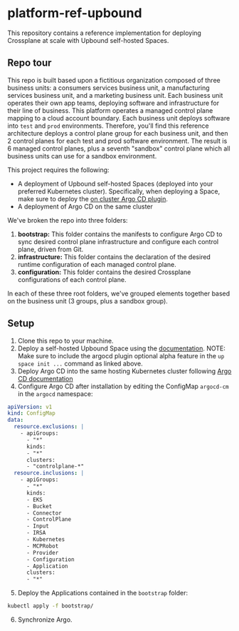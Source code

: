 # platform-ref-upbound

This repository contains a reference implementation for deploying Crossplane at scale with Upbound self-hosted Spaces. 

## Repo tour

This repo is built based upon a fictitious organization composed of three business units: a consumers services business unit, a manufacturing services business unit, and a marketing business unit. Each business unit operates their own app teams, deploying software and infrastructure for their line of business. This platform operates a managed control plane mapping to a cloud account boundary. Each business unit deploys software into `test` and `prod` environments. Therefore, you'll find this reference architecture deploys a control plane group for each business unit, and then 2 control planes for each test and prod software environment. The result is 6 managed control planes, plus a seventh "sandbox" control plane which all business units can use for a sandbox environment.

This project requires the following:

* A deployment of Upbound self-hosted Spaces (deployed into your preferred Kubernetes cluster). Specifically, when deploying a Space, make sure to deploy the [on cluster Argo CD plugin](https://docs.upbound.io/spaces/use-argo-flux/#on-cluster-argo-cd).
* A deployment of Argo CD on the same cluster

We've broken the repo into three folders:

1. **bootstrap:** This folder contains the manifests to configure Argo CD to sync desired control plane infrastructure and configure each control plane, driven from Git.
2. **infrastructure:** This folder contains the declaration of the desired runtime configuration of each managed control plane.
3. **configuration:** This folder contains the desired Crossplane configurations of each control plane.

In each of these three root folders, we've grouped elements together based on the business unit (3 groups, plus a sandbox group).

## Setup

1. Clone this repo to your machine.
2. Deploy a self-hosted Upbound Space using the [documentation](https://docs.upbound.io/spaces/quickstart/azure-deploy/). NOTE: Make sure to include the argocd plugin optional alpha feature in the `up space init ...` command as linked above.
3. Deploy Argo CD into the same hosting Kubernetes cluster following [Argo CD documentation](https://argo-cd.readthedocs.io/en/stable/getting_started/)
4. Configure Argo CD after installation by editing the ConfigMap `argocd-cm` in the `argocd` namespace:

```yaml
apiVersion: v1
kind: ConfigMap
data:
  resource.exclusions: |
    - apiGroups:
      - "*"
      kinds:
      - "*"
      clusters:
      - "controlplane-*"
  resource.inclusions: |
    - apiGroups:
      - "*"
      kinds:
      - EKS
      - Bucket
      - Connector
      - ControlPlane
      - Input
      - IRSA
      - Kubernetes
      - MCPRobot
      - Provider
      - Configuration
      - Application
      clusters:
      - "*"
```

5. Deploy the Applications contained in the `bootstrap` folder:

```bash
kubectl apply -f bootstrap/
```

6. Synchronize Argo.